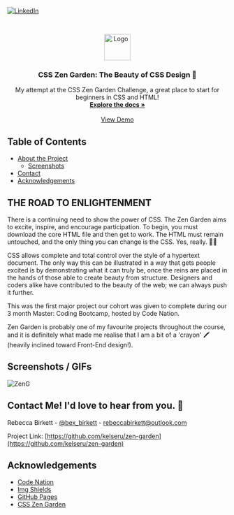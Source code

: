 [![LinkedIn][linkedin-shield]][linkedin-url]

<!-- PROJECT LOGO -->
<br />
<p align="center">
  <a href="https://github.com/kelseru/zen-garden">
    <img src="https://img.icons8.com/cute-clipart/96/000000/origami.png" alt="Logo" width="60" height="60">
  </a>
  <h3 align="center">CSS Zen Garden: The Beauty of CSS Design 🎋</h3>
  <p align="center">
    My attempt at the CSS Zen Garden Challenge, a great place to start for beginners in CSS and HTML!
    <br />
    <a href="https://github.com/kelseru/zen-garden"><strong>Explore the docs »</strong></a>
    <br />
    <br />
    <a href="https://github.com/kelseru/zen-garden">View Demo</a>
  </p>
</p>



<!-- TABLE OF CONTENTS -->
## Table of Contents

* [About the Project](#about-the-project)
  * [Screenshots](#screenshots)
* [Contact](#contact)
* [Acknowledgements](#acknowledgements)




<!-- ABOUT THE PROJECT -->
## THE ROAD TO ENLIGHTENMENT

There is a continuing need to show the power of CSS. The Zen Garden aims to excite, inspire, and encourage participation. To begin, you must download the core HTML file and then get to work. The HTML must remain untouched, and the only thing you can change is the CSS. Yes, really. 🙌🏻

CSS allows complete and total control over the style of a hypertext document. The only way this can be illustrated in a way that gets people excited is by demonstrating what it can truly be, once the reins are placed in the hands of those able to create beauty from structure. Designers and coders alike have contributed to the beauty of the web; we can always push it further.

This was the first major project our cohort was given to complete during our 3 month Master: Coding Bootcamp, hosted by Code Nation.

Zen Garden is probably one of my favourite projects throughout the course, and it is definitely what made me realise that I am a bit of a 'crayon' 🖍 (heavily inclined toward Front-End design!).

<!-- SCREENSHOTS -->
## Screenshots / GIFs

![ZenG](https://user-images.githubusercontent.com/64029300/89180337-819ce380-d589-11ea-9f29-9878af3a3988.gif)

<!-- CONTACT -->
## Contact Me! I'd love to hear from you. 💌

Rebecca Birkett - [@bex_birkett](https://twitter.com/your_username) - rebeccabirkett@outlook.com

Project Link: [https://github.com/kelseru/zen-garden](https://github.com/kelseru/zen-garden)



<!-- ACKNOWLEDGEMENTS -->
## Acknowledgements
* [Code Nation](https://wearecodenation.com)
* [Img Shields](https://shields.io)
* [GitHub Pages](https://pages.github.com)
* [CSS Zen Garden](http://www.csszengarden.com)


<!-- MARKDOWN LINKS & IMAGES -->
<!-- https://www.markdownguide.org/basic-syntax/#reference-style-links -->
[linkedin-shield]: https://img.shields.io/badge/-LinkedIn-black.svg?style=flat-square&logo=linkedin&colorB=555
[linkedin-url]: https://linkedin.com/in/bex-birkett
